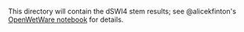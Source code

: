 This directory will contain the dSWI4 stem results; see @alicekfinton's [OpenWetWare notebook](https://openwetware.org/wiki/Alice_Finton_Online_Lab_Notebook) for details.
